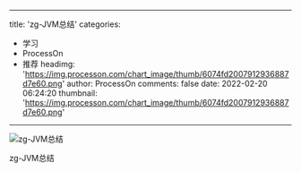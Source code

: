 
---
title: 'zg-JVM总结'
categories: 
 - 学习
 - ProcessOn
 - 推荐
headimg: 'https://img.processon.com/chart_image/thumb/6074fd2007912936887d7e60.png'
author: ProcessOn
comments: false
date: 2022-02-20 06:24:20
thumbnail: 'https://img.processon.com/chart_image/thumb/6074fd2007912936887d7e60.png'
---

<div>   
<img class="thumb" alt="zg-JVM总结" src="https://img.processon.com/chart_image/thumb/6074fd2007912936887d7e60.png" referrerpolicy="no-referrer">
<p>zg-JVM总结</p>  
</div>
            